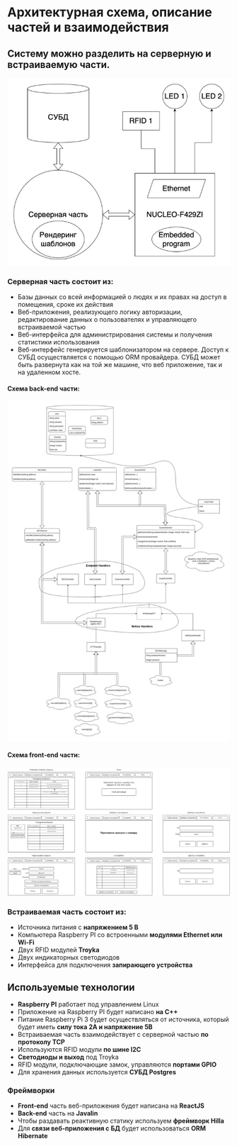 # Архитектурная схема, описание частей и взаимодействия

## Систему можно разделить на серверную и встраиваемую части.

![alt text](Resources/Architecture_Scheme.jpg)



### Серверная часть состоит из:
- Базы данных со всей информацией о людях и их правах на доступ в помещения, сроке их действия 
- Веб-приложения, реализующего логику авторизации, редактирование данных о пользователях и управляющего встраиваемой частью 
- Веб-интерфейса для администрирования системы и получения статистики использования 
- Веб-интерфейс генерируется шаблонизатором на сервере. Доступ к СУБД осуществляется с помощью ORM провайдера. СУБД может быть развернута как на той же машине, что веб приложение, так и на удаленном хосте.

#### Схема back-end части:
![Backend scheme](Resources/Backend_Scheme.png)

#### Схема front-end части:
![Frontend scheme](Resources/Frontend_Scheme.png)

### Встраиваемая часть состоит из:
- Источника питания с **напряжением 5 В** 
- Компьютера Raspberry PI со встроенными **модулями Ethernet или Wi-Fi** 
- Двух RFID модулей **Troyka**
- Двух индикаторных светодиодов 
- Интерфейса для подключения **запирающего устройства**


## Используемые технологии 
- **Raspberry PI** работает под управлением Linux 
- Приложение на Raspberry PI будет написано **на C++** 
- Питание Raspberry Pi 3 будет осуществляться от источника, который будет иметь **силу тока 2А и напряжение 5В** 
- Встраиваемая часть взаимодействует с серверной частью **по протоколу TCP** 
- Используются RFID модули **по шине I2C** 
- **Светодиоды и выход** под Troyka 
- RFID модули, подключающие замок, управляются **портами GPIO** 
- Для хранения данных используется **СУБД Postgres**

### Фреймворки
- **Front-end** часть веб-приложения будет написана на **ReactJS**
- **Back-end** часть на **Javalin**
- Чтобы раздавать реактивную статику используем **фреймворк Hilla**
- Для **связи веб-приложения с БД** будет использоваться **ORM Hibernate**
